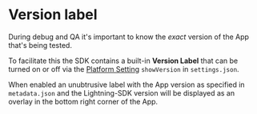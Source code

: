 # Version label

During debug and QA it's important to know the _exact_ version of the App that's being tested.

To facilitate this the SDK contains a built-in **Version Label** that can be turned on or off via the [Platform Setting](/plugins/settings?id=platform) `showVersion` in `settings.json`.

When enabled an unubtrusive label with the App version as specified in `metadata.json` and the Lightning-SDK version will be displayed as an overlay in the bottom right corner of the App.
